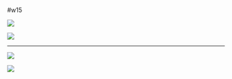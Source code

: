 #w15

![](https://i.imgur.com/QOCB0Ti.png)

![](https://i.imgur.com/mpHwMnE.png)

---

![](https://i.imgur.com/LJhltQy.png)

![](https://i.imgur.com/bd0iaQs.png)

